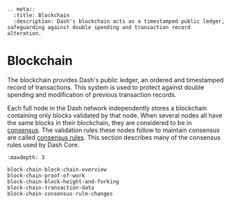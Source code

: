 ```{eval-rst}
.. meta::
  :title: Blockchain
  :description: Dash's blockchain acts as a timestamped public ledger, safeguarding against double spending and transaction record alteration.
```

# Blockchain

The blockchain provides Dash's public ledger, an ordered and timestamped record of transactions. This system is used to protect against double spending and modification of previous transaction records.

Each full node in the Dash network independently stores a blockchain containing only blocks validated by that node. When several nodes all have the same blocks in their blockchain, they are considered to be in [consensus](../resources/glossary.md#consensus). The validation rules these nodes follow to maintain consensus are called [consensus rules](../resources/glossary.md#consensus-rules). This section describes many of the consensus rules used by Dash Core.

```{toctree}
:maxdepth: 3

block-chain-block-chain-overview
block-chain-proof-of-work
block-chain-block-height-and-forking
block-chain-transaction-data
block-chain-consensus-rule-changes
```
